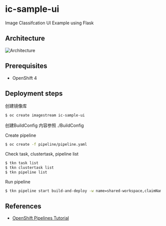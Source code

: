 # ic-sample-ui

Image Classifcation UI Example using Flask  

## Architecture

![Architecture](https://github.com/mmitsugi/ic-sample-api/blob/main/doc/images/architecture_ui_and_api.png)

## Prerequisites

* OpenShift 4

## Deployment steps

创建镜像库
```bash
$ oc create imagestream ic-sample-ui
```

创建BuildConfig
内容参照 ./BuildConfig



Create pipeline
```bash
$ oc create -f pipeline/pipeline.yaml
```
Check task, clustertask, pipeline list
```bash
$ tkn task list
$ tkn clustertask list
$ tkn pipeline list
```
Run pipeline
```bash
$ tkn pipeline start build-and-deploy -w name=shared-workspace,claimName=model-pv-claim -p deployment-name=ic-sample-ui -p git-url=https://github.com/duss023/ic-sample-ui.git -p IMAGE=image-registry.openshift-image-registry.svc:5000/ic-pipelines/ic-sample-ui --use-param-defaults
```

## References

* [OpenShift Pipelines Tutorial](https://github.com/openshift/pipelines-tutorial)
